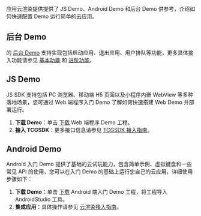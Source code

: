 应用云渲染提供提供了 JS Demo、Android Demo 和后台 Demo 供参考，介绍如何快速配置 Demo 运行简单的云应用。
## 后台 Demo
的 [后台 Demo](https://github.com/tencentyun/car-server-demo) 支持实现包括启动应用、退出应用、用户排队等功能，更多具体接入功能请参见 [基本功能](https://cloud.tencent.com/document/product/1547/78126 ) 和 [进阶功能](https://cloud.tencent.com/document/product/1547/78127)。

## JS Demo
JS SDK 支持包括 PC 浏览器、移动端 H5 页面以及小程序内嵌 WebView 等多种落地场景，您可通过 Web 端程序入门 Demo 了解如何快速搭建 Web Demo 并部署运行。
1. **下载 Demo**：单击 [下载](https://github.com/tencentyun/cloudgame-js-sdk/tree/master/samples) Web 端程序 Demo 工程。
2. **接入 TCGSDK**：更多接口信息请参见 [TCGSDK 接入指南](https://ex.cloud-gaming.myqcloud.com/cloud_gaming_web/docs/index.html)。

## Android Demo
Android 入门 Demo 提供了基础的云试玩能力，包含简单示例、虚拟键盘和一些常见 API 的使用，您可以在入门 Demo 的基础上运行您自己的云应用，详细使用步骤如下：
1. **下载 Demo**：单击 [下载](https://github.com/tencentyun/cloudgame-android-sdk/tree/master/TcrSdk/Demo) Android 端入门 Demo 工程，将工程导入 AndroidStudio 工具。
2. **集成应用**：具体操作请参见 [云渲染接入指南](https://github.com/tencentyun/cloudgame-android-sdk/blob/master/TcrSdk/Doc/%E4%BA%91%E6%B8%B2%E6%9F%93SDK%E6%8E%A5%E5%85%A5%E6%8C%87%E5%8D%97.md)。
